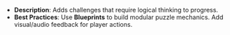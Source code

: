 - **Description**: Adds challenges that require logical thinking to progress.
- **Best Practices**: Use **Blueprints** to build modular puzzle mechanics. Add visual/audio feedback for player actions.